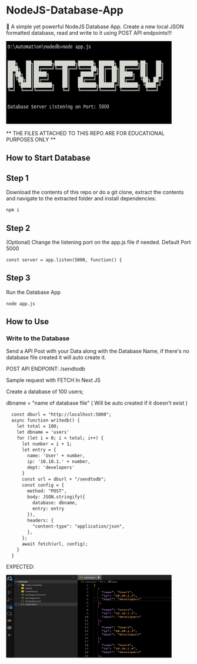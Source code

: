# NodeJS-Database-App

👑 A simple yet powerful NodeJS Database App. Create a new local JSON formatted database, read and write to it using POST API endpoints!!!

<img src="https://raw.githubusercontent.com/net2devcrypto/misc/main/dbapp.png" width="450" height="225">

** THE FILES ATTACHED TO THIS REPO ARE FOR EDUCATIONAL PURPOSES ONLY **

<h2>How to Start Database</h2>

## Step 1

Download the contents of this repo or do a git clone, extract the contents and navigate to the extracted folder and install dependencies:

```shell
npm i
```

## Step 2

(Optional) Change the listening port on the app.js file if needed. Default Port 5000

```
const server = app.listen(5000, function() {
```

## Step 3

Run the Database App

```shell
node app.js
```

<h2>How to Use</h2>

<h3>Write to the Database</h3>

Send a API Post with your Data along with the Database Name, if there's no database file created it will auto create it.

POST API ENDPOINT:   /sendtodb

Sample request with FETCH In Next JS

Create a database of 100 users;

dbname = "name of database file"  ( Will be auto created if it doesn't exist )

```
  const dburl = "http://localhost:5000";
  async function writedb() {
    let total = 100;
    let dbname = 'users'
    for (let i = 0; i < total; i++) {
      let number = i + 1;
      let entry = {
        name: 'User' + number,
        ip: '10.10.1.' + number,
        dept: 'developers'
      }
      const url = dburl + "/sendtodb";
      const config = {
        method: "POST",
        body: JSON.stringify({
          database: dbname,
          entry: entry
        }),
        headers: {
          "content-type": "application/json",
        },
      };
      await fetch(url, config);
    }
  }
```
EXPECTED: 

<img src="https://raw.githubusercontent.com/net2devcrypto/misc/main/userdb.png" width="450" height="225">

